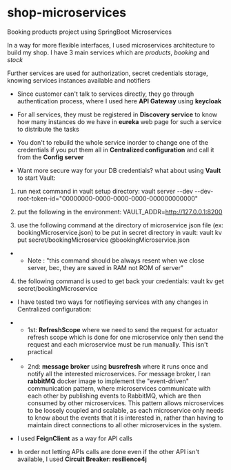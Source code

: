 # shop-microservices
Booking products project using SpringBoot Microservices

In a way for more flexible interfaces, I used microservices architecture to build my shop.
I have 3 main services which are *products*, *booking* and *stock*

Further services are used for authorization, secret credentials storage, knowing services instances available and notifiers

- Since customer can't talk to services directly, they go through authentication process, where I used here **API Gateway** using **keycloak**

- For all services, they must be registered in **Discovery service** to know how many instances do we have in **eureka** web page for such a service to distribute the tasks

- You don't to rebuild the whole service inorder to change one of the credentials if you put them all in **Centralized configuration** and call it from the **Config server**

- Want more secure way for your DB credentials? 
what about using **Vault**
to start Vault:

1. run next command in vault setup directory:
vault server --dev --dev-root-token-id="00000000-0000-0000-0000-000000000000"

2. put the following in the environment:
VAULT_ADDR=http://127.0.0.1:8200

3. use the following command at the directory of microservice json file (ex: bookingMicroservice.json) to be put in secret directory in vault: vault kv put secret/bookingMicroservice @bookingMicroservice.json


- - Note : "this command should be always resent when we close server, bec, they are saved in RAM not ROM of server"


4. the following command is used to get back your credentials:
vault kv get secret/bookingMicroservice

- I have tested two ways for notifieying services with any changes in Centralized configuration:

- - 1st: **RefreshScope** where we need to send the request for actuator refresh scope which is done for one microservice only then send the request and each microservice must be run manually. This isn't practical

- - 2nd: **message broker** using **busrefresh** where it runs once and notify all the interested microservices. For message broker, I ran **rabbitMQ** docker image to implement the "event-driven" communication pattern, where microservices communicate with each other by publishing events to RabbitMQ, which are then consumed by other microservices. This pattern allows microservices to be loosely coupled and scalable, as each microservice only needs to know about the events that it is interested in, rather than having to maintain direct connections to all other microservices in the system.

- I used **FeignClient** as a way for API calls
- In order not letting APIs calls are done even if the other API isn't available, I used **Circuit Breaker: resilience4j**











